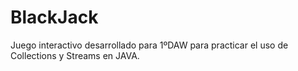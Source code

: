 # BlackJack
Juego interactivo desarrollado para 1ºDAW para practicar el uso de Collections y Streams en JAVA.
